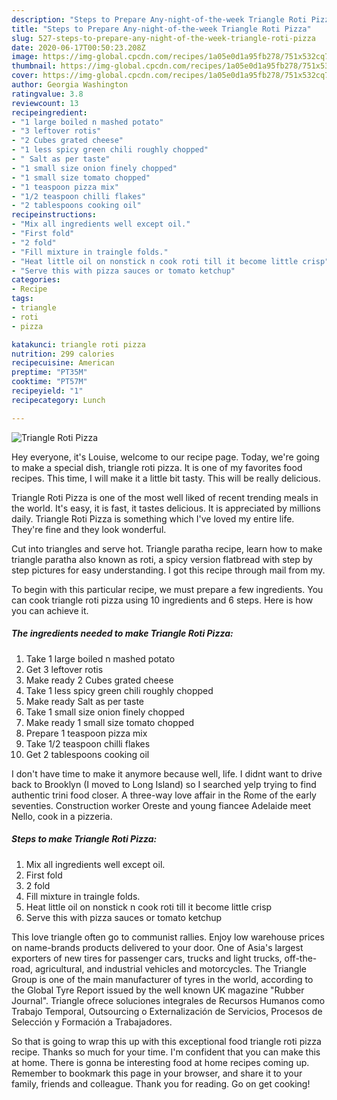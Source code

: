 ```yaml
---
description: "Steps to Prepare Any-night-of-the-week Triangle Roti Pizza"
title: "Steps to Prepare Any-night-of-the-week Triangle Roti Pizza"
slug: 527-steps-to-prepare-any-night-of-the-week-triangle-roti-pizza
date: 2020-06-17T00:50:23.208Z
image: https://img-global.cpcdn.com/recipes/1a05e0d1a95fb278/751x532cq70/triangle-roti-pizza-recipe-main-photo.jpg
thumbnail: https://img-global.cpcdn.com/recipes/1a05e0d1a95fb278/751x532cq70/triangle-roti-pizza-recipe-main-photo.jpg
cover: https://img-global.cpcdn.com/recipes/1a05e0d1a95fb278/751x532cq70/triangle-roti-pizza-recipe-main-photo.jpg
author: Georgia Washington
ratingvalue: 3.8
reviewcount: 13
recipeingredient:
- "1 large boiled n mashed potato"
- "3 leftover rotis"
- "2 Cubes grated cheese"
- "1 less spicy green chili roughly chopped"
- " Salt as per taste"
- "1 small size onion finely chopped"
- "1 small size tomato chopped"
- "1 teaspoon pizza mix"
- "1/2 teaspoon chilli flakes"
- "2 tablespoons cooking oil"
recipeinstructions:
- "Mix all ingredients well except oil."
- "First fold"
- "2 fold"
- "Fill mixture in traingle folds."
- "Heat little oil on nonstick n cook roti till it become little crisp"
- "Serve this with pizza sauces or tomato ketchup"
categories:
- Recipe
tags:
- triangle
- roti
- pizza

katakunci: triangle roti pizza 
nutrition: 299 calories
recipecuisine: American
preptime: "PT35M"
cooktime: "PT57M"
recipeyield: "1"
recipecategory: Lunch

---
```



![Triangle Roti Pizza](https://img-global.cpcdn.com/recipes/1a05e0d1a95fb278/751x532cq70/triangle-roti-pizza-recipe-main-photo.jpg)

Hey everyone, it's Louise, welcome to our recipe page. Today, we're going to make a special dish, triangle roti pizza. It is one of my favorites food recipes. This time, I will make it a little bit tasty. This will be really delicious.

Triangle Roti Pizza is one of the most well liked of recent trending meals in the world. It's easy, it is fast, it tastes delicious. It is appreciated by millions daily. Triangle Roti Pizza is something which I've loved my entire life. They're fine and they look wonderful.

Cut into triangles and serve hot. Triangle paratha recipe, learn how to make triangle paratha also known as roti, a spicy version flatbread with step by step pictures for easy understanding. I got this recipe through mail from my.


To begin with this particular recipe, we must prepare a few ingredients. You can cook triangle roti pizza using 10 ingredients and 6 steps. Here is how you can achieve it.

<!--inarticleads1-->

##### The ingredients needed to make Triangle Roti Pizza:

1. Take 1 large boiled n mashed potato
1. Get 3 leftover rotis
1. Make ready 2 Cubes grated cheese
1. Take 1 less spicy green chili roughly chopped
1. Make ready  Salt as per taste
1. Take 1 small size onion finely chopped
1. Make ready 1 small size tomato chopped
1. Prepare 1 teaspoon pizza mix
1. Take 1/2 teaspoon chilli flakes
1. Get 2 tablespoons cooking oil


I don&#39;t have time to make it anymore because well, life. I didnt want to drive back to Brooklyn (I moved to Long Island) so I searched yelp trying to find authentic trini food closer. A three-way love affair in the Rome of the early seventies. Construction worker Oreste and young fiancee Adelaide meet Nello, cook in a pizzeria. 

<!--inarticleads2-->

##### Steps to make Triangle Roti Pizza:

1. Mix all ingredients well except oil.
1. First fold
1. 2 fold
1. Fill mixture in traingle folds.
1. Heat little oil on nonstick n cook roti till it become little crisp
1. Serve this with pizza sauces or tomato ketchup


This love triangle often go to communist rallies. Enjoy low warehouse prices on name-brands products delivered to your door. One of Asia&#39;s largest exporters of new tires for passenger cars, trucks and light trucks, off-the-road, agricultural, and industrial vehicles and motorcycles. The Triangle Group is one of the main manufacturer of tyres in the world, according to the Global Tyre Report issued by the well known UK magazine &#34;Rubber Journal&#34;. Triangle ofrece soluciones integrales de Recursos Humanos como Trabajo Temporal, Outsourcing o Externalización de Servicios, Procesos de Selección y Formación a Trabajadores. 

So that is going to wrap this up with this exceptional food triangle roti pizza recipe. Thanks so much for your time. I'm confident that you can make this at home. There is gonna be interesting food at home recipes coming up. Remember to bookmark this page in your browser, and share it to your family, friends and colleague. Thank you for reading. Go on get cooking!
